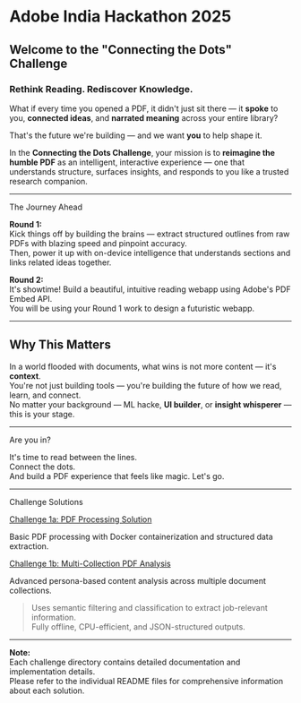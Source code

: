 # Adobe India Hackathon 2025

## Welcome to the "Connecting the Dots" Challenge  
### Rethink Reading. Rediscover Knowledge.

What if every time you opened a PDF, it didn't just sit there — it **spoke** to you, **connected ideas**, and **narrated meaning** across your entire library?

That's the future we're building — and we want **you** to help shape it.

In the **Connecting the Dots Challenge**, your mission is to **reimagine the humble PDF** as an intelligent, interactive experience — one that understands structure, surfaces insights, and responds to you like a trusted research companion.

---

The Journey Ahead

**Round 1:**  
Kick things off by building the brains — extract structured outlines from raw PDFs with blazing speed and pinpoint accuracy.  
Then, power it up with on-device intelligence that understands sections and links related ideas together.

**Round 2:**  
It's showtime! Build a beautiful, intuitive reading webapp using Adobe's PDF Embed API.  
You will be using your Round 1 work to design a futuristic webapp.

---

## Why This Matters

In a world flooded with documents, what wins is not more content — it's **context**.  
You're not just building tools — you're building the future of how we read, learn, and connect.  
No matter your background — ML hacke, **UI builder**, or **insight whisperer** — this is your stage.

---

Are you in?

It's time to read between the lines.  
Connect the dots.  
And build a PDF experience that feels like magic. Let's go.

---

Challenge Solutions

[Challenge 1a: PDF Processing Solution](./1A/readme.md)

Basic PDF processing with Docker containerization and structured data extraction.  




[Challenge 1b: Multi-Collection PDF Analysis](./1B/README.md)

Advanced persona-based content analysis across multiple document collections.  
> Uses semantic filtering and classification to extract job-relevant information.  
> Fully offline, CPU-efficient, and JSON-structured outputs.

---

**Note:**  
Each challenge directory contains detailed documentation and implementation details.  
Please refer to the individual README files for comprehensive information about each solution.

